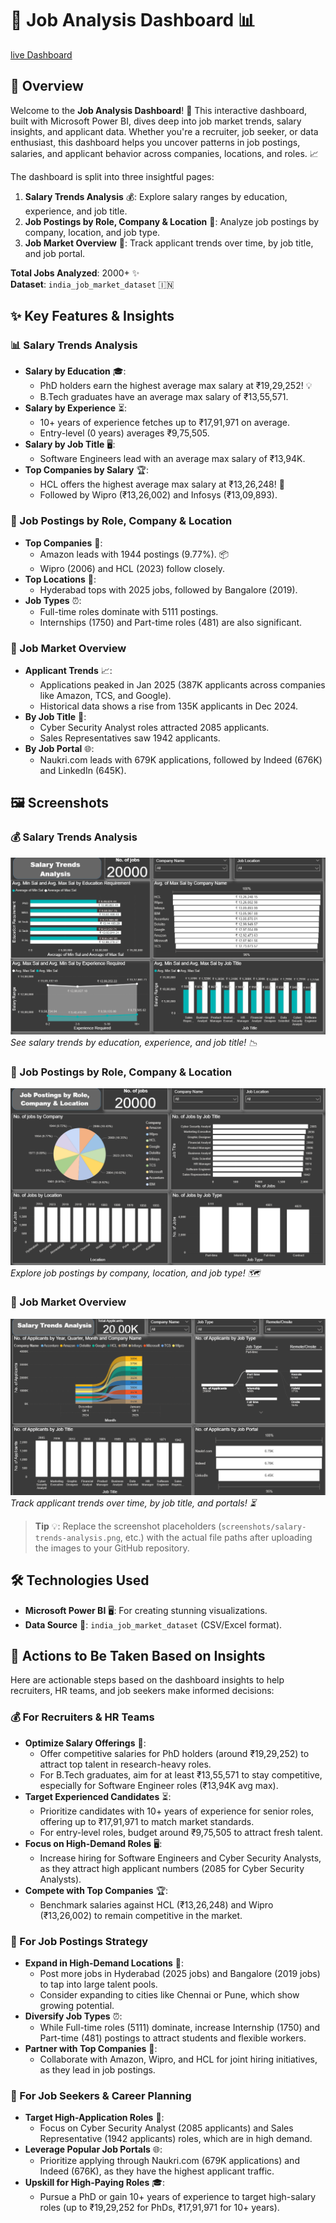 # 🌟 Job Analysis Dashboard 📊

[live Dashboard](https://app.powerbi.com/links/C7ozjNA3-7?ctid=950737a4-2947-46ce-9c53-4728f01fd598&pbi_source=linkShare)

## 🎯 Overview

Welcome to the **Job Analysis Dashboard**! 🚀 This interactive dashboard, built with Microsoft Power BI, dives deep into job market trends, salary insights, and applicant data. Whether you're a recruiter, job seeker, or data enthusiast, this dashboard helps you uncover patterns in job postings, salaries, and applicant behavior across companies, locations, and roles. 📈

The dashboard is split into three insightful pages:
1. **Salary Trends Analysis** 💰: Explore salary ranges by education, experience, and job title.
2. **Job Postings by Role, Company & Location** 🏢: Analyze job postings by company, location, and job type.
3. **Job Market Overview** 📅: Track applicant trends over time, by job title, and job portal.

**Total Jobs Analyzed**: 2000+ ✨  
**Dataset**: `india_job_market_dataset` 🇮🇳

## ✨ Key Features & Insights

### 📊 Salary Trends Analysis
- **Salary by Education** 🎓: 
  - PhD holders earn the highest average max salary at ₹19,29,252! 💡
  - B.Tech graduates have an average max salary of ₹13,55,571.
- **Salary by Experience** ⏳:
  - 10+ years of experience fetches up to ₹17,91,971 on average.
  - Entry-level (0 years) averages ₹9,75,505.
- **Salary by Job Title** 🖥️:
  - Software Engineers lead with an average max salary of ₹13,94K.
- **Top Companies by Salary** 🏆:
  - HCL offers the highest average max salary at ₹13,26,248! 🥇
  - Followed by Wipro (₹13,26,002) and Infosys (₹13,09,893).

### 🏢 Job Postings by Role, Company & Location
- **Top Companies** 🏬:
  - Amazon leads with 1944 postings (9.77%). 📦
  - Wipro (2006) and HCL (2023) follow closely.
- **Top Locations** 📍:
  - Hyderabad tops with 2025 jobs, followed by Bangalore (2019).
- **Job Types** ⏰:
  - Full-time roles dominate with 5111 postings.
  - Internships (1750) and Part-time roles (481) are also significant.

### 📅 Job Market Overview
- **Applicant Trends** 📈:
  - Applications peaked in Jan 2025 (387K applicants across companies like Amazon, TCS, and Google).
  - Historical data shows a rise from 135K applicants in Dec 2024.
- **By Job Title** 💼:
  - Cyber Security Analyst roles attracted 2085 applicants.
  - Sales Representatives saw 1942 applicants.
- **By Job Portal** 🌐:
  - Naukri.com leads with 679K applications, followed by Indeed (676K) and LinkedIn (645K).

## 🖼️ Screenshots

### 💰 Salary Trends Analysis
![Salary Trends Analysis](screenshots/salary-trends-analysis.png)  
*See salary trends by education, experience, and job title! 📉*

### 🏢 Job Postings by Role, Company & Location
![Job Postings](screenshots/job-postings.png)  
*Explore job postings by company, location, and job type! 🗺️*

### 📅 Job Market Overview
![Job Market Overview](screenshots/job-market-overview.png)  
*Track applicant trends over time, by job title, and portals! ⏳*

> **Tip** 💡: Replace the screenshot placeholders (`screenshots/salary-trends-analysis.png`, etc.) with the actual file paths after uploading the images to your GitHub repository.

## 🛠️ Technologies Used

- **Microsoft Power BI** 🖥️: For creating stunning visualizations.
- **Data Source** 📂: `india_job_market_dataset` (CSV/Excel format).

## 🚀 Actions to Be Taken Based on Insights

Here are actionable steps based on the dashboard insights to help recruiters, HR teams, and job seekers make informed decisions:

### 💰 For Recruiters & HR Teams
- **Optimize Salary Offerings** 💸:
  - Offer competitive salaries for PhD holders (around ₹19,29,252) to attract top talent in research-heavy roles.
  - For B.Tech graduates, aim for at least ₹13,55,571 to stay competitive, especially for Software Engineer roles (₹13,94K avg max).
- **Target Experienced Candidates** ⏳:
  - Prioritize candidates with 10+ years of experience for senior roles, offering up to ₹17,91,971 to match market standards.
  - For entry-level roles, budget around ₹9,75,505 to attract fresh talent.
- **Focus on High-Demand Roles** 🖥️:
  - Increase hiring for Software Engineers and Cyber Security Analysts, as they attract high applicant numbers (2085 for Cyber Security Analysts).
- **Compete with Top Companies** 🏆:
  - Benchmark salaries against HCL (₹13,26,248) and Wipro (₹13,26,002) to remain competitive in the market.

### 🏢 For Job Postings Strategy
- **Expand in High-Demand Locations** 📍:
  - Post more jobs in Hyderabad (2025 jobs) and Bangalore (2019 jobs) to tap into large talent pools.
  - Consider expanding to cities like Chennai or Pune, which show growing potential.
- **Diversify Job Types** ⏰:
  - While Full-time roles (5111) dominate, increase Internship (1750) and Part-time (481) postings to attract students and flexible workers.
- **Partner with Top Companies** 🏬:
  - Collaborate with Amazon, Wipro, and HCL for joint hiring initiatives, as they lead in job postings.

### 📅 For Job Seekers & Career Planning
- **Target High-Application Roles** 💼:
  - Focus on Cyber Security Analyst (2085 applicants) and Sales Representative (1942 applicants) roles, which are in high demand.
- **Leverage Popular Job Portals** 🌐:
  - Prioritize applying through Naukri.com (679K applications) and Indeed (676K), as they have the highest applicant traffic.
- **Upskill for High-Paying Roles** 🎓:
  - Pursue a PhD or gain 10+ years of experience to target high-salary roles (up to ₹19,29,252 for PhDs, ₹17,91,971 for 10+ years).

